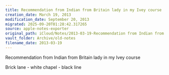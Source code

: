 ```yaml
---
title: Recommendation from Indian from Britain lady in my Ivey course
creation_date: March 19, 2013
modification_date: September 20, 2013
migrated: 2025-09-20T01:28:42.317265
source: apple-notes-exporter
original_path: iCloud/Notes/2013-03-19-Recommendation from Indian from Britain lady in my Ivey course.md
vault_folder: Archive/old-notes
filename_date: 2013-03-19
---
```



Recommendation from Indian from Britain lady in my Ivey course

Brick lane - white chapel - black line

